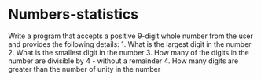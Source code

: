 # Numbers-statistics
Write a program that accepts a positive 9-digit whole number from the user and provides the following details: 1. What is the largest digit in the number 2. What is the smallest digit in the number 3. How many of the digits in the number are divisible by 4 - without a remainder 4. How many digits are greater than the number of unity in the number
